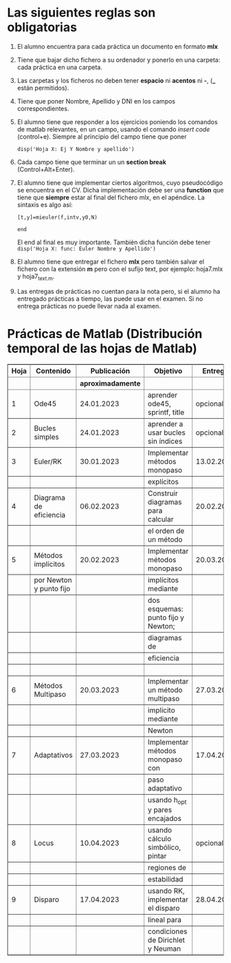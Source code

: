# Las siguientes reglas son obligatorias

1.  El alumno encuentra  para cada práctica un documento en formato **mlx**

2.  Tiene que bajar dicho fichero a su ordenador y ponerlo en una
    carpeta: cada práctica en una carpeta.

3.  Las carpetas y los ficheros no deben tener **espacio** ni
    **acentos** ni **-**, (**\_** están permitidos).

4.  Tiene que poner Nombre, Apellido y DNI en los campos correspondientes.

5.  El alumno tiene que responder a los ejercicios poniendo los
    comandos de matlab relevantes, en un campo, usando el comando
    *insert code* (control+e). Siempre al principio del campo tiene que poner
    
    `disp('Hoja X: Ej Y Nombre y apellido')`

6.  Cada campo tiene que terminar un un **section break** (Control+Alt+Enter).

7.  El alumno tiene que implementar ciertos algoritmos, cuyo
    pseudocódigo se encuentra en el CV. Dicha implementación debe
    ser una **function** que tiene que **siempre** estar al final del
    fichero mlx, en el apéndice. La sintaxis es algo así:
    
    `[t,y]=mieuler(f,intv,y0,N)`
    
    `end`
    
    El end al final es muy importante. También dicha función debe
    tener
    `disp('Hoja X: func: Euler Nombre y Apellido')`

8.  El alumno tiene que entregar el fichero **mlx** pero también
    salvar el fichero con la extensión **m** pero con el sufijo text,
    por ejemplo: hoja7.mlx y hoja7<sub>text.m</sub>.

9.  Las entregas de prácticas no cuentan para la nota pero, si el
    alumno ha entregado prácticas a tiempo, las puede usar en el
    examen. Si no entrega prácticas no puede llevar nada al examen.


# Prácticas de Matlab (Distribución temporal de las hojas de Matlab)

<table border="2" cellspacing="0" cellpadding="6" frame="border" rules="all">


<colgroup>
<col  class="org-right" />
</colgroup>

<colgroup>
<col  class="org-left" />
</colgroup>

<colgroup>
<col  class="org-left" />
</colgroup>

<colgroup>
<col  class="org-left" />
</colgroup>

<colgroup>
<col  class="org-left" />
</colgroup>
<thead>
<tr>
<th scope="col" class="org-right">Hoja</th>
<th scope="col" class="org-left">Contenido</th>
<th scope="col" class="org-left">Publicación</th>
<th scope="col" class="org-left">Objetivo</th>
<th scope="col" class="org-left">Entrega</th>
</tr>


<tr>
<th scope="col" class="org-right">&#xa0;</th>
<th scope="col" class="org-left">&#xa0;</th>
<th scope="col" class="org-left">aproximadamente</th>
<th scope="col" class="org-left">&#xa0;</th>
<th scope="col" class="org-left">&#xa0;</th>
</tr>
</thead>

<tbody>
<tr>
<td class="org-right">1</td>
<td class="org-left">Ode45</td>
<td class="org-left"><span class="timestamp-wrapper"><span class="timestamp"> 24.01.2023 </span></span></td>
<td class="org-left">aprender ode45, sprintf, title</td>
<td class="org-left">opcional</td>
</tr>
</tbody>

<tbody>
<tr>
<td class="org-right">2</td>
<td class="org-left">Bucles simples</td>
<td class="org-left"><span class="timestamp-wrapper"><span class="timestamp"> 24.01.2023 </span></span></td>
<td class="org-left">aprender a usar bucles sin índices</td>
<td class="org-left">opcional</td>
</tr>
</tbody>

<tbody>
<tr>
<td class="org-right">3</td>
<td class="org-left">Euler/RK</td>
<td class="org-left"><span class="timestamp-wrapper"><span class="timestamp"> 30.01.2023 </span></span></td>
<td class="org-left">Implementar métodos monopaso</td>
<td class="org-left"><span class="timestamp-wrapper"><span class="timestamp"> 13.02.2023 </span></span></td>
</tr>


<tr>
<td class="org-right">&#xa0;</td>
<td class="org-left">&#xa0;</td>
<td class="org-left">&#xa0;</td>
<td class="org-left">explícitos</td>
<td class="org-left">&#xa0;</td>
</tr>
</tbody>

<tbody>
<tr>
<td class="org-right">4</td>
<td class="org-left">Diagrama de eficiencia</td>
<td class="org-left"><span class="timestamp-wrapper"><span class="timestamp"> 06.02.2023 </span></span></td>
<td class="org-left">Construir diagramas para calcular</td>
<td class="org-left"><span class="timestamp-wrapper"><span class="timestamp"> 20.02.2023 </span></span></td>
</tr>


<tr>
<td class="org-right">&#xa0;</td>
<td class="org-left">&#xa0;</td>
<td class="org-left">&#xa0;</td>
<td class="org-left">el orden de un método</td>
<td class="org-left">&#xa0;</td>
</tr>
</tbody>

<tbody>
<tr>
<td class="org-right">5</td>
<td class="org-left">Métodos implícitos</td>
<td class="org-left"><span class="timestamp-wrapper"><span class="timestamp"> 20.02.2023 </span></span></td>
<td class="org-left">Implementar métodos monopaso</td>
<td class="org-left"><span class="timestamp-wrapper"><span class="timestamp"> 20.03.2023 </span></span></td>
</tr>


<tr>
<td class="org-right">&#xa0;</td>
<td class="org-left">por Newton y punto fijo</td>
<td class="org-left">&#xa0;</td>
<td class="org-left">implícitos mediante</td>
<td class="org-left">&#xa0;</td>
</tr>


<tr>
<td class="org-right">&#xa0;</td>
<td class="org-left">&#xa0;</td>
<td class="org-left">&#xa0;</td>
<td class="org-left">dos esquemas: punto fijo y Newton;</td>
<td class="org-left">&#xa0;</td>
</tr>


<tr>
<td class="org-right">&#xa0;</td>
<td class="org-left">&#xa0;</td>
<td class="org-left">&#xa0;</td>
<td class="org-left">diagramas de</td>
<td class="org-left">&#xa0;</td>
</tr>


<tr>
<td class="org-right">&#xa0;</td>
<td class="org-left">&#xa0;</td>
<td class="org-left">&#xa0;</td>
<td class="org-left">eficiencia</td>
<td class="org-left">&#xa0;</td>
</tr>


<tr>
<td class="org-right">&#xa0;</td>
<td class="org-left">&#xa0;</td>
<td class="org-left">&#xa0;</td>
<td class="org-left">&#xa0;</td>
<td class="org-left">&#xa0;</td>
</tr>
</tbody>

<tbody>
<tr>
<td class="org-right">6</td>
<td class="org-left">Métodos Multipaso</td>
<td class="org-left"><span class="timestamp-wrapper"><span class="timestamp"> 20.03.2023 </span></span></td>
<td class="org-left">Implementar un método multipaso</td>
<td class="org-left"><span class="timestamp-wrapper"><span class="timestamp"> 27.03.2023 </span></span></td>
</tr>


<tr>
<td class="org-right">&#xa0;</td>
<td class="org-left">&#xa0;</td>
<td class="org-left">&#xa0;</td>
<td class="org-left">implícito mediante</td>
<td class="org-left">&#xa0;</td>
</tr>


<tr>
<td class="org-right">&#xa0;</td>
<td class="org-left">&#xa0;</td>
<td class="org-left">&#xa0;</td>
<td class="org-left">Newton</td>
<td class="org-left">&#xa0;</td>
</tr>
</tbody>

<tbody>
<tr>
<td class="org-right">7</td>
<td class="org-left">Adaptativos</td>
<td class="org-left"><span class="timestamp-wrapper"><span class="timestamp"> 27.03.2023 </span></span></td>
<td class="org-left">Implementar métodos monopaso con</td>
<td class="org-left"><span class="timestamp-wrapper"><span class="timestamp"> 17.04.2023 </span></span></td>
</tr>


<tr>
<td class="org-right">&#xa0;</td>
<td class="org-left">&#xa0;</td>
<td class="org-left">&#xa0;</td>
<td class="org-left">paso adaptativo</td>
<td class="org-left">&#xa0;</td>
</tr>


<tr>
<td class="org-right">&#xa0;</td>
<td class="org-left">&#xa0;</td>
<td class="org-left">&#xa0;</td>
<td class="org-left">usando h<sub>opt</sub> y pares encajados</td>
<td class="org-left">&#xa0;</td>
</tr>
</tbody>

<tbody>
<tr>
<td class="org-right">8</td>
<td class="org-left">Locus</td>
<td class="org-left"><span class="timestamp-wrapper"><span class="timestamp"> 10.04.2023 </span></span></td>
<td class="org-left">usando cálculo simbólico, pintar</td>
<td class="org-left">opcional</td>
</tr>


<tr>
<td class="org-right">&#xa0;</td>
<td class="org-left">&#xa0;</td>
<td class="org-left">&#xa0;</td>
<td class="org-left">regiones de</td>
<td class="org-left">&#xa0;</td>
</tr>


<tr>
<td class="org-right">&#xa0;</td>
<td class="org-left">&#xa0;</td>
<td class="org-left">&#xa0;</td>
<td class="org-left">estabilidad</td>
<td class="org-left">&#xa0;</td>
</tr>
</tbody>

<tbody>
<tr>
<td class="org-right">9</td>
<td class="org-left">Disparo</td>
<td class="org-left"><span class="timestamp-wrapper"><span class="timestamp"> 17.04.2023 </span></span></td>
<td class="org-left">usando RK, implementar el disparo</td>
<td class="org-left"><span class="timestamp-wrapper"><span class="timestamp"> 28.04.2023 </span></span></td>
</tr>


<tr>
<td class="org-right">&#xa0;</td>
<td class="org-left">&#xa0;</td>
<td class="org-left">&#xa0;</td>
<td class="org-left">lineal para</td>
<td class="org-left">&#xa0;</td>
</tr>


<tr>
<td class="org-right">&#xa0;</td>
<td class="org-left">&#xa0;</td>
<td class="org-left">&#xa0;</td>
<td class="org-left">condiciones de Dirichlet y Neuman</td>
<td class="org-left">&#xa0;</td>
</tr>
</tbody>
</table>

